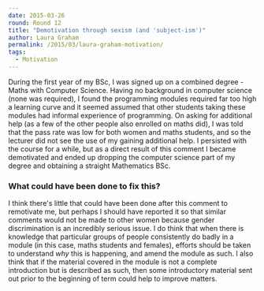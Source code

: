 ```yaml
---
date: 2015-03-26
round: Round 12
title: "Demotivation through sexism (and 'subject-ism')"
author: Laura Graham
permalink: /2015/03/laura-graham-motivation/
tags:
  - Motivation
---
```


During the first year of my BSc, I was signed up on a combined degree - Maths with Computer Science. Having no background in computer science (none was required), I found the programming modules required far too high a learning curve and it seemed assumed that other students taking these modules had informal experience of programming. On asking for additional help (as a few of the other people also enrolled on maths did), I was told that the pass rate was low for both women and maths students, and so the lecturer did not see the use of my gaining additional help. I persisted with the course for a while, but as a direct result of this comment I became demotivated and ended up dropping the computer science part of my degree and obtaining a straight Mathematics BSc. 

### What could have been done to fix this? 
I think there's little that could have been done after this comment to remotivate me, but perhaps I should have reported it so that similar comments would not be made to other women because gender discrimination is an incredibly serious issue. I do think that when there is knowledge that particular groups of people consistently do badly in a module (in this case, maths students and females), efforts should be taken to understand *why* this is happening, and amend the module as such. I also think that if the material covered in the module is not a complete introduction but is described as such, then some introductory material sent out prior to the beginning of term could help to improve matters. 